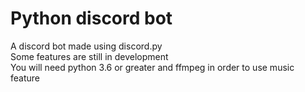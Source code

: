 # Python discord bot
A discord bot made using discord.py  
Some features are still in development  
You will need python 3.6 or greater and ffmpeg in order to use music feature  

